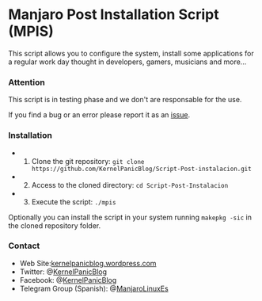 # Manjaro Post Installation Script (MPIS)

This script allows you to configure the system, install some applications for a regular work day thought in developers, gamers, musicians and more...

### Attention

This script is in testing phase and we don't are responsable for the use.

If you find a bug or an error please report it as an [issue](https://github.com/KernelPanicBlog/Script-Post-instalacion/issues/).

### Installation

- 1) Clone the git repository: `git clone https://github.com/KernelPanicBlog/Script-Post-instalacion.git`
- 2) Access to the cloned directory:   `cd Script-Post-Instalacion`
- 3) Execute the script: `./mpis`

Optionally you can install the script in your system running `makepkg -sic` in the cloned repository folder.

### Contact

- Web Site:[kernelpanicblog.wordpress.com](https://kernelpanicblog.wordpress.com/)
- Twitter: @[KernelPanicBlog](https://twitter.com/KernelPanicBlog)
- Facebook: @[KernelPanicBlog](https://www.facebook.com/pages/Kernel-Panic-Blog/)
- Telegram Group (Spanish):  @[ManjaroLinuxEs](https://telegram.me/manjarolinuxes)
